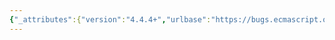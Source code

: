 ```yaml
---
{"_attributes":{"version":"4.4.4+","urlbase":"https://bugs.ecmascript.org/","maintainer":"dherman@mozilla.com"},"bug":{"bug_id":2971,"creation_ts":"2014-06-02 13:43:00 -0700","short_desc":"13.6.1.3: capitalized \"Return\"","delta_ts":"2014-07-26 00:37:18 -0700","product":"Draft for 6th Edition","component":"editorial issue","version":"Rev 25: May 22, 2014 Draft","rep_platform":"All","op_sys":"All","bug_status":"RESOLVED","resolution":"FIXED","priority":"Normal","bug_severity":"trivial","everconfirmed":true,"reporter":{"uid":"jmdyck","name":"Michael Dyck"},"assigned_to":{"uid":"allen","name":"Allen Wirfs-Brock"},"long_desc":[{"commentid":8847,"comment_count":0,"who":{"uid":"jmdyck","name":"Michael Dyck"},"bug_when":"2014-06-02 13:43:19 -0700","thetext":"In 13.6.1.3 \"Runtime Semantics: LabelledEvaluation\",\ngroup 1 / step 2.f says:\n    If exprValue is false, Return NormalCompletion(V).\n\ns|Return|return|\n\n(leftover from Bug 2696)"},{"commentid":8882,"comment_count":1,"who":{"uid":"allen","name":"Allen Wirfs-Brock"},"bug_when":"2014-06-11 15:46:25 -0700","thetext":"fixed in rev26 editor's draft"},{"commentid":9337,"comment_count":2,"who":{"uid":"allen","name":"Allen Wirfs-Brock"},"bug_when":"2014-07-19 17:32:11 -0700","thetext":"fixed in rev26"},{"commentid":9575,"comment_count":3,"who":{"uid":"jmdyck","name":"Michael Dyck"},"bug_when":"2014-07-26 00:37:18 -0700","thetext":"confirmed fixed"}]}}
---
```

